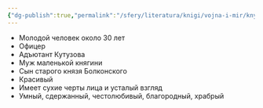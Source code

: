 ```yaml
---
{"dg-publish":true,"permalink":"/sfery/literatura/knigi/vojna-i-mir/knyaz-andrej-bolkonskij/"}
---
```


- Молодой человек около 30 лет 
- Офицер 
- Адъютант Кутузова
- Муж маленькой княгини 
- Сын старого князя Болконского
- Красивый
- Имеет сухие черты лица и усталый взгляд
- Умный, сдержанный, честолюбивый, благородный, храбрый